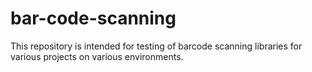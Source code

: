 # bar-code-scanning
This repository is intended for testing of barcode scanning libraries for various projects on various environments.

